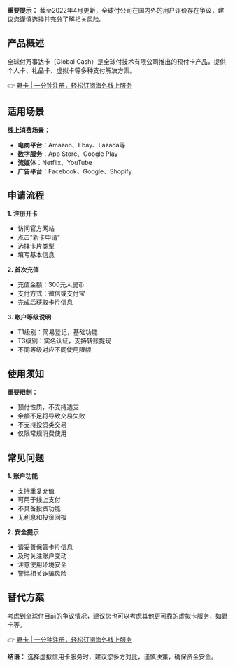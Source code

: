 **重要提示：** 截至2022年4月更新，全球付公司在国内外的用户评价存在争议，建议您谨慎选择并充分了解相关风险。

## 产品概述

全球付万事达卡（Global Cash）是全球付技术有限公司推出的预付卡产品，提供个人卡、礼品卡、虚拟卡等多种支付解决方案。

👉 [野卡 | 一分钟注册，轻松订阅海外线上服务](https://bit.ly/bewildcard)

## 适用场景

**线上消费场景：**
- **电商平台**：Amazon、Ebay、Lazada等
- **数字服务**：App Store、Google Play
- **流媒体**：Netflix、YouTube
- **广告平台**：Facebook、Google、Shopify

## 申请流程

**1. 注册开卡**
- 访问官方网站
- 点击"新卡申请"
- 选择卡片类型
- 填写基本信息

**2. 首次充值**
- 充值金额：300元人民币
- 支付方式：微信或支付宝
- 完成后获取卡片信息

**3. 账户等级说明**
- T1级别：简易登记，基础功能
- T3级别：实名认证，支持转账提现
- 不同等级对应不同使用限额

## 使用须知

**重要限制：**
- 预付性质，不支持透支
- 余额不足将导致交易失败
- 不支持投资类交易
- 仅限常规消费使用

## 常见问题

**1. 账户功能**
- 支持重复充值
- 可用于线上支付
- 不具备投资功能
- 无利息和投资回报

**2. 安全提示**
- 请妥善保管卡片信息
- 及时关注账户变动
- 注意使用环境安全
- 警惕相关诈骗风险

## 替代方案

考虑到全球付目前的争议情况，建议您也可以考虑其他更可靠的虚拟卡服务，如野卡等。

👉 [野卡 | 一分钟注册，轻松订阅海外线上服务](https://bit.ly/bewildcard)

**结语：** 选择虚拟信用卡服务时，建议您多方对比，谨慎决策，确保资金安全。